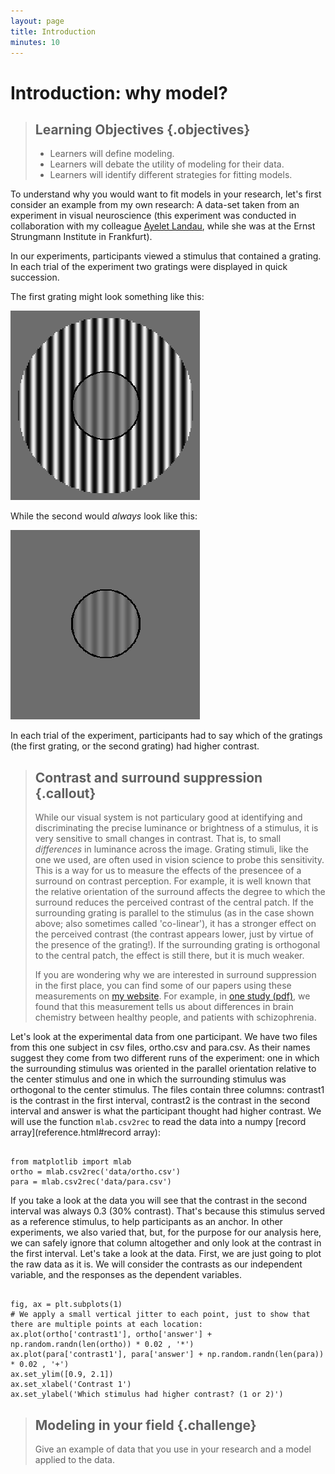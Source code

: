 ```yaml
---
layout: page
title: Introduction
minutes: 10
---
```

# Introduction: why model?

> ## Learning Objectives {.objectives}
>
> * Learners will define modeling.
> * Learners will debate the utility of modeling for their data.
> * Learners will identify different strategies for fitting models.

To understand why you would want to fit models in your research, let's first
consider an example from my own research: A data-set taken from an experiment in
visual neuroscience (this experiment was conducted in collaboration with my
colleague [Ayelet Landau](http://www.landaulab.com/ayelet-landau.html), while
she was at the Ernst Strungmann Institute in Frankfurt).

In our experiments, participants viewed a stimulus that contained a grating. In
each trial of the experiment two gratings were displayed in quick succession.

The first grating might look something like this:

![Surrounded grating](img/surrounded.png)

While the second would *always* look like this:

![Comparison grating](img/comparison.png)

In each trial of the experiment, participants had to say which of the gratings
(the first grating, or the second grating) had higher contrast.

> ## Contrast and surround suppression {.callout}
> While our visual system is not particulary good at identifying and
> discriminating the precise luminance or brightness of a stimulus, it is very
> sensitive to small changes in contrast. That is, to small *differences* in
> luminance across the image.
> Grating stimuli, like the one we used, are often used in vision science to
> probe this sensitivity. This is a way for us to measure the effects
> of the presencee of a surround on contrast perception. For example, it is well
> known that the relative orientation of the surround affects the degree to
> which the surround reduces the perceived contrast of the central patch.
> If the surrounding grating is parallel to the stimulus (as in the case shown
> above; also sometimes called 'co-linear'), it has a stronger effect on the
> perceived contrast (the contrast appears lower, just by virtue of the presence
> of the grating!). If the surrounding grating is orthogonal to the central
> patch, the effect is still there, but it is much weaker.
>
> If you are wondering why we are interested in surround suppression in the
> first place, you can find some of our papers using these measurements on [my website](http://arokem.org/publications). For example, in
> [one study (pdf)](http://arokem.org/publications/papers/Yoon2010SS_MRS.pdf),
> we found that this measurement tells us about differences in brain chemistry
> between healthy people, and patients with schizophrenia.


Let's look at the experimental data from one participant. We have two files from
this one subject in csv files, ortho.csv and para.csv. As their names suggest
they come from two different runs of the experiment: one in which the
surrounding stimulus was oriented in the parallel orientation relative to the
center stimulus  and one in which the surrounding stimulus was orthogonal to the
center stimulus. The files contain three columns: contrast1 is the contrast in
the first interval, contrast2 is the contrast in the second interval and answer
is what the participant thought had higher contrast. We will use the function
`mlab.csv2rec` to read the data into a numpy [record array](reference.html#record array):

~~~ {.python}

from matplotlib import mlab
ortho = mlab.csv2rec('data/ortho.csv')
para = mlab.csv2rec('data/para.csv')

~~~

If you take a look at the data you will see that the contrast in the second
interval was always 0.3 (30% contrast). That's because this stimulus served as a
reference stimulus, to help participants as an anchor. In other experiments, we
also varied that, but, for the purpose for our analysis here, we can safely
ignore that column altogether and only look at the contrast in the first
interval. Let's take a look at the data. First, we are just going to plot the
raw data as it is. We will consider the contrasts as our independent variable,
and the responses as the dependent variables.

~~~ {.python}

fig, ax = plt.subplots(1)
# We apply a small vertical jitter to each point, just to show that there are multiple points at each location:
ax.plot(ortho['contrast1'], ortho['answer'] + np.random.randn(len(ortho)) * 0.02 , '*')
ax.plot(para['contrast1'], para['answer'] + np.random.randn(len(para)) * 0.02 , '+')
ax.set_ylim([0.9, 2.1])
ax.set_xlabel('Contrast 1')
ax.set_ylabel('Which stimulus had higher contrast? (1 or 2)')

~~~




> ## Modeling in your field {.challenge}
>
> Give an example of data that you use in your research and a model applied to
> the data.

